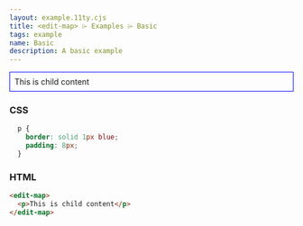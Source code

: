 ```yaml
---
layout: example.11ty.cjs
title: <edit-map> ⌲ Examples ⌲ Basic
tags: example
name: Basic
description: A basic example
---
```


<style>
  edit-map p {
    border: solid 1px blue;
    padding: 8px;
  }
</style>
<edit-map>
  <p>This is child content</p>
</edit-map>

<h3>CSS</h3>

```css
  p {
    border: solid 1px blue;
    padding: 8px;
  }
```

<h3>HTML</h3>

```html
<edit-map>
  <p>This is child content</p>
</edit-map>
```
